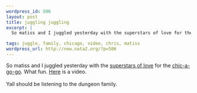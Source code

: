 ```yaml
--- 
wordpress_id: 506
layout: post
title: juggling juggling
excerpt: |
  So matiss and I juggled yesterday with the superstars of love for the chic-a-go-go. What fun. Here is a video. Yall should be listening to the dungeon family.

tags: juggle, family, chicago, video, chris, matiss
wordpress_url: http://new.nata2.org/?p=506
---
```

So matiss and I juggled yesterday with the <a href="http://superstarsoflove.com">superstars of love</a> for the <a href="http://www.roctober.com/chicagogo">chic-a-go-go</a>. What fun. <a href="http://www.chris.fm/superstars/chicagogoweb.mov">Here</a> is a video. <br/><br/>Yall should be listening to the dungeon family.
